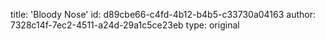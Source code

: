title: 'Bloody Nose'
id: d89cbe66-c4fd-4b12-b4b5-c33730a04163
author: 7328c14f-7ec2-4511-a24d-29a1c5ce23eb
type: original
